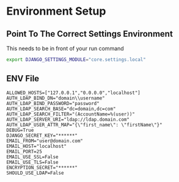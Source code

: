 # Environment Setup

## Point To The Correct Settings Environment

This needs to be in front of your run command

```bash
export DJANGO_SETTINGS_MODULE="core.settings.local"
```

## ENV File

```properties
ALLOWED_HOSTS=["127.0.0.1","0.0.0.0","localhost"]
AUTH_LDAP_BIND_DN="domain\\username"
AUTH_LDAP_BIND_PASSWORD="password"
AUTH_LDAP_SEARCH_BASE="dc=domain,dc=com"
AUTH_LDAP_SEARCH_FILTER="(AccountName=%(user))"
AUTH_LDAP_SERVER_URI="ldap://ldap.domain.com"
AUTH_LDAP_USER_ATTR_MAP="{\"first_name\": \"firstName\"}"
DEBUG=True
DJANGO_SECRET_KEY="******"
EMAIL_FROM="user@domain.com"
EMAIL_HOST="localhost"
EMAIL_PORT=25
EMAIL_USE_SSL=False
EMAIL_USE_TLS=False
ENCRYPTION_SECRET="******"
SHOULD_USE_LDAP=False
```
